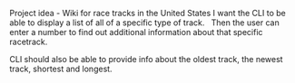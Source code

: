 Project idea - 
Wiki for race tracks in the United States 
I want the CLI to be able to display a list of all of a specific type of track.   Then the user can enter a number to find out additional information about that specific racetrack. 

CLI should also be able to provide info about the oldest track, the newest track, shortest and longest. 